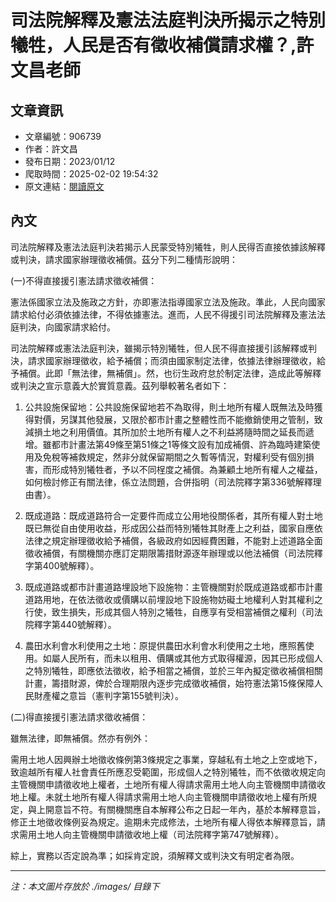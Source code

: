 # 司法院解釋及憲法法庭判決所揭示之特別犧牲，人民是否有徵收補償請求權？,許文昌老師

## 文章資訊
- 文章編號：906739
- 作者：許文昌
- 發布日期：2023/01/12
- 爬取時間：2025-02-02 19:54:32
- 原文連結：[閱讀原文](https://real-estate.get.com.tw/Columns/detail.aspx?no=906739)

## 內文
司法院解釋及憲法法庭判決若揭示人民蒙受特別犧牲，則人民得否直接依據該解釋或判決，請求國家辦理徵收補償。茲分下列二種情形說明：

(一)不得直接援引憲法請求徵收補償：

憲法係國家立法及施政之方針，亦即憲法指導國家立法及施政。準此，人民向國家請求給付必須依據法律，不得依據憲法。進而，人民不得援引司法院解釋及憲法法庭判決，向國家請求給付。

司法院解釋或憲法法庭判決，雖揭示特別犧牲，但人民不得直接援引該解釋或判決，請求國家辦理徵收，給予補償；而須由國家制定法律，依據法律辦理徵收，給予補償。此即「無法律，無補償」。然，也衍生政府怠於制定法律，造成此等解釋或判決之宣示意義大於實質意義。茲列舉較著名者如下：

1. 公共設施保留地：公共設施保留地若不為取得，則土地所有權人既無法及時獲得對價，另謀其他發展，又限於都市計畫之整體性而不能撤銷使用之管制，致減損土地之利用價值。其所加於土地所有權人之不利益將隨時間之延長而遞增。雖都市計畫法第49條至第51條之1等條文設有加成補償、許為臨時建築使用及免稅等補救規定，然非分就保留期間之久暫等情況，對權利受有個別損害，而形成特別犧牲者，予以不同桯度之補償。為兼顧土地所有權人之權益，如何檢討修正有關法律，係立法問題，合併指明（司法院釋字第336號解釋理由書）。

2. 既成道路：既成道路符合一定要件而成立公用地役關係者，其所有權人對土地既已無從自由使用收益，形成因公益而特別犧牲其財產上之利益，國家自應依法律之規定辦理徵收給予補償，各級政府如因經費困難，不能對上述道路全面徵收補償，有關機關亦應訂定期限籌措財源逐年辦理或以他法補償（司法院釋字第400號解釋）。

3. 既成道路或都市計畫道路埋設地下設施物：主管機關對於既成道路或都市計畫道路用地，在依法徵收或價購以前埋設地下設施物妨礙土地權利人對其權利之行使，致生損失，形成其個人特別之犧牲，自應享有受相當補償之權利（司法院釋字第440號解釋）。

4. 農田水利會水利使用之土地：原提供農田水利會水利使用之土地，應照舊使用。如屬人民所有，而未以租用、價購或其他方式取得權源，因其已形成個人之特別犧牲，即應依法徵收，給予相當之補償，並於三年內擬定徵收補償相關計畫，籌措財源，俾於合理期限內逐步完成徵收補償，始符憲法第15條保障人民財產權之意旨（憲判字第155號判決）。

(二)得直接援引憲法請求徵收補償：

雖無法律，即無補償。然亦有例外：

需用土地人因興辦土地徵收條例第3條規定之事業，穿越私有土地之上空或地下，致逾越所有權人社會責任所應忍受範圍，形成個人之特別犧牲，而不依徵收規定向主管機關申請徵收地上權者，土地所有權人得請求需用土地人向主管機關申請徵收地上權。未就土地所有權人得請求需用土地人向主管機關申請徵收地上權有所規定，與上開意旨不符。有關機關應自本解釋公布之日起一年內，基於本解釋意旨，修正土地徵收條例妥為規定。逾期未完成修法，土地所有權人得依本解釋意旨，請求需用土地人向主管機關申請徵收地上權（司法院釋字第747號解釋）。

綜上，實務以否定說為準；如採肯定說，須解釋文或判決文有明定者為限。

---
*注：本文圖片存放於 ./images/ 目錄下*

